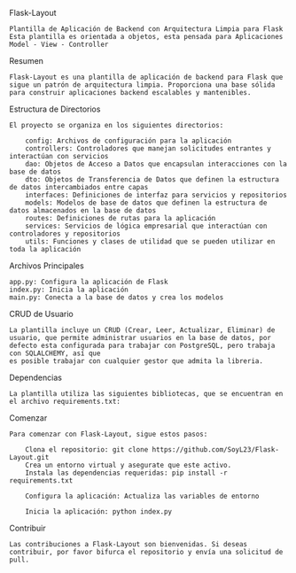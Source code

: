 Flask-Layout

    Plantilla de Aplicación de Backend con Arquitectura Limpia para Flask
    Esta plantilla es orientada a objetos, esta pensada para Aplicaciones Model - View - Controller

Resumen

    Flask-Layout es una plantilla de aplicación de backend para Flask que sigue un patrón de arquitectura limpia. Proporciona una base sólida para construir aplicaciones backend escalables y mantenibles.

Estructura de Directorios

    El proyecto se organiza en los siguientes directorios:

        config: Archivos de configuración para la aplicación
        controllers: Controladores que manejan solicitudes entrantes y interactúan con servicios
        dao: Objetos de Acceso a Datos que encapsulan interacciones con la base de datos
        dto: Objetos de Transferencia de Datos que definen la estructura de datos intercambiados entre capas
        interfaces: Definiciones de interfaz para servicios y repositorios
        models: Modelos de base de datos que definen la estructura de datos almacenados en la base de datos
        routes: Definiciones de rutas para la aplicación
        services: Servicios de lógica empresarial que interactúan con controladores y repositorios
        utils: Funciones y clases de utilidad que se pueden utilizar en toda la aplicación

Archivos Principales

    app.py: Configura la aplicación de Flask
    index.py: Inicia la aplicación
    main.py: Conecta a la base de datos y crea los modelos

CRUD de Usuario

    La plantilla incluye un CRUD (Crear, Leer, Actualizar, Eliminar) de usuario, que permite administrar usuarios en la base de datos, por defecto esta configurada para trabajar con PostgreSQL, pero trabaja con SQLALCHEMY, así que
    es posible trabajar con cualquier gestor que admita la libreria.

Dependencias

    La plantilla utiliza las siguientes bibliotecas, que se encuentran en el archivo requirements.txt:

Comenzar

    Para comenzar con Flask-Layout, sigue estos pasos:

        Clona el repositorio: git clone https://github.com/SoyL23/Flask-Layout.git
        Crea un entorno virtual y asegurate que este activo.
        Instala las dependencias requeridas: pip install -r requirements.txt

        Configura la aplicación: Actualiza las variables de entorno

        Inicia la aplicación: python index.py

Contribuir

    Las contribuciones a Flask-Layout son bienvenidas. Si deseas contribuir, por favor bifurca el repositorio y envía una solicitud de pull.

